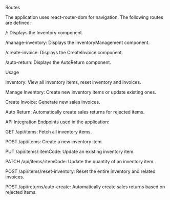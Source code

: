 Routes

The application uses react-router-dom for navigation. The following routes are defined:

/: Displays the Inventory component.

/manage-inventory: Displays the InventoryManagement component.

/create-invoice: Displays the CreateInvoice component.

/auto-return: Displays the AutoReturn component.

Usage

Inventory: View all inventory items, reset inventory and invoices.

Manage Inventory: Create new inventory items or update existing ones.

Create Invoice: Generate new sales invoices.

Auto Return: Automatically create sales returns for rejected items.

API Integration Endpoints used in the application:

GET /api/items: Fetch all inventory items.

POST /api/items: Create a new inventory item.

PUT /api/items/:itemCode: Update an existing inventory item.

PATCH /api/items/:itemCode: Update the quantity of an inventory item.

POST /api/items/reset-inventory: Reset the entire inventory and related invoices.

POST /api/returns/auto-create: Automatically create sales returns based on rejected items.
